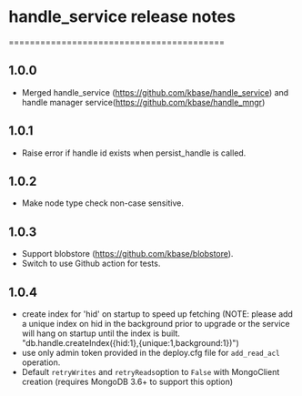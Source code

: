 # handle_service release notes
=========================================

1.0.0
-----
* Merged handle_service (https://github.com/kbase/handle_service) and handle manager service(https://github.com/kbase/handle_mngr)


1.0.1
-----
* Raise error if handle id exists when persist_handle is called.


1.0.2
-----
* Make node type check non-case sensitive.

1.0.3
-----
* Support blobstore (https://github.com/kbase/blobstore).
* Switch to use Github action for tests.

1.0.4
-----
* create index for 'hid' on startup to speed up fetching
(NOTE: please add a unique index on hid in the background prior to upgrade or the service will hang on startup until the index is built.
"db.handle.createIndex({hid:1},{unique:1,background:1})")
* use only admin token provided in the deploy.cfg file for `add_read_acl` operation.
* Default `retryWrites` and `retryReads`option to `False` with MongoClient creation (requires MongoDB 3.6+ to support this option)
